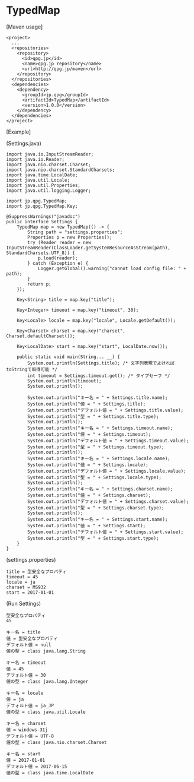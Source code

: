 # TypedMap

[Maven usage]

	<project>
	  ...
	  <repositories>
	    <repository>
	      <id>qpg.jp</id>
	      <name>qpg.jp repository</name>
	      <url>http://qpg.jp/maven</url>
	    </repository>
	  </repositories>
	  <dependencies>
	    <dependency>
	      <groupId>jp.qpg</groupId>
	      <artifactId>TypedMap</artifactId>
	      <version>1.0.0</version>
	    </dependency>
	  </dependencies>
	</project>

[Example]

(Settings.java)

	import java.io.InputStreamReader;
	import java.io.Reader;
	import java.nio.charset.Charset;
	import java.nio.charset.StandardCharsets;
	import java.time.LocalDate;
	import java.util.Locale;
	import java.util.Properties;
	import java.util.logging.Logger;
	
	import jp.qpg.TypedMap;
	import jp.qpg.TypedMap.Key;
	
	@SuppressWarnings("javadoc")
	public interface Settings {
	    TypedMap map = new TypedMap(() -> {
	        String path = "settings.properties";
	        Properties p = new Properties();
	        try (Reader reader = new InputStreamReader(ClassLoader.getSystemResourceAsStream(path), StandardCharsets.UTF_8)) {
	            p.load(reader);
	        } catch (Exception e) {
	            Logger.getGlobal().warning("cannot load config file: " + path);
	        }
	        return p;
	    });
	
	    Key<String> title = map.key("title");
	
	    Key<Integer> timeout = map.key("timeout", 30);
	
	    Key<Locale> locale = map.key("locale", Locale.getDefault());
	
	    Key<Charset> charset = map.key("charset", Charset.defaultCharset());
	
	    Key<LocalDate> start = map.key("start", LocalDate.now());
	
	    public static void main(String... __) {
	        System.out.println(Settings.title); /* 文字列表現でよければtoStringで取得可能 */
	        int timeout = Settings.timeout.get(); /* タイプセーフ */
	        System.out.println(timeout);
	        System.out.println();
	
	        System.out.println("キー名 = " + Settings.title.name);
	        System.out.println("値 = " + Settings.title);
	        System.out.println("デフォルト値 = " + Settings.title.value);
	        System.out.println("型 = " + Settings.title.type);
	        System.out.println();
	        System.out.println("キー名 = " + Settings.timeout.name);
	        System.out.println("値 = " + Settings.timeout);
	        System.out.println("デフォルト値 = " + Settings.timeout.value);
	        System.out.println("型 = " + Settings.timeout.type);
	        System.out.println();
	        System.out.println("キー名 = " + Settings.locale.name);
	        System.out.println("値 = " + Settings.locale);
	        System.out.println("デフォルト値 = " + Settings.locale.value);
	        System.out.println("型 = " + Settings.locale.type);
	        System.out.println();
	        System.out.println("キー名 = " + Settings.charset.name);
	        System.out.println("値 = " + Settings.charset);
	        System.out.println("デフォルト値 = " + Settings.charset.value);
	        System.out.println("型 = " + Settings.charset.type);
	        System.out.println();
	        System.out.println("キー名 = " + Settings.start.name);
	        System.out.println("値 = " + Settings.start);
	        System.out.println("デフォルト値 = " + Settings.start.value);
	        System.out.println("型 = " + Settings.start.type);
	    }
	}

(settings.properties)

	title = 型安全なプロパティ
	timeout = 45
	locale = ja
	charset = MS932
	start = 2017-01-01

(Run Settings)

	型安全なプロパティ
	45
	
	キー名 = title
	値 = 型安全なプロパティ
	デフォルト値 = null
	値の型 = class java.lang.String
	
	キー名 = timeout
	値 = 45
	デフォルト値 = 30
	値の型 = class java.lang.Integer
	
	キー名 = locale
	値 = ja
	デフォルト値 = ja_JP
	値の型 = class java.util.Locale
	
	キー名 = charset
	値 = windows-31j
	デフォルト値 = UTF-8
	値の型 = class java.nio.charset.Charset
	
	キー名 = start
	値 = 2017-01-01
	デフォルト値 = 2017-06-15
	値の型 = class java.time.LocalDate
